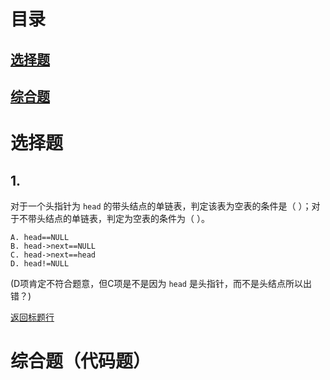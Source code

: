 # 目录
## [选择题](url)
## [综合题](url)
# 选择题
## 1. 
对于一个头指针为 `head` 的带头结点的单链表，判定该表为空表的条件是（ ）；对于不带头结点的单链表，判定为空表的条件为（ ）。
```
A. head==NULL
B. head->next==NULL
C. head->next==head
D. head!=NULL
```
(D项肯定不符合题意，但C项是不是因为 `head` 是头指针，而不是头结点所以出错？)

[返回标题行](url)

# 综合题（代码题）
